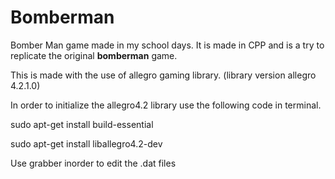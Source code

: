 Bomberman
=========

Bomber Man game made in my school days.
It is made in CPP and is a try to replicate the original **bomberman** game.


This is made with the use of allegro gaming library. (library version allegro 4.2.1.0)

In order to initialize the allegro4.2 library use the following code in terminal.

sudo apt-get install build-essential

sudo apt-get install liballegro4.2-dev

Use grabber inorder to edit the .dat files
